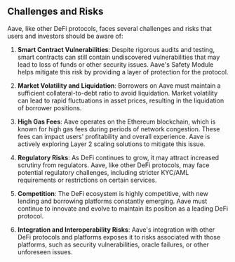 ## Challenges and Risks

Aave, like other DeFi protocols, faces several challenges and risks that users and investors should be aware of:

1. **Smart Contract Vulnerabilities**: Despite rigorous audits and testing, smart contracts can still contain undiscovered vulnerabilities that may lead to loss of funds or other security issues. Aave's Safety Module helps mitigate this risk by providing a layer of protection for the protocol.

2. **Market Volatility and Liquidation**: Borrowers on Aave must maintain a sufficient collateral-to-debt ratio to avoid liquidation. Market volatility can lead to rapid fluctuations in asset prices, resulting in the liquidation of borrower positions.

3. **High Gas Fees**: Aave operates on the Ethereum blockchain, which is known for high gas fees during periods of network congestion. These fees can impact users' profitability and overall experience. Aave is actively exploring Layer 2 scaling solutions to mitigate this issue.

4. **Regulatory Risks**: As DeFi continues to grow, it may attract increased scrutiny from regulators. Aave, like other DeFi protocols, may face potential regulatory challenges, including stricter KYC/AML requirements or restrictions on certain services.

5. **Competition**: The DeFi ecosystem is highly competitive, with new lending and borrowing platforms constantly emerging. Aave must continue to innovate and evolve to maintain its position as a leading DeFi protocol.

6. **Integration and Interoperability Risks**: Aave's integration with other DeFi protocols and platforms exposes it to risks associated with those platforms, such as security vulnerabilities, oracle failures, or other unforeseen issues.
